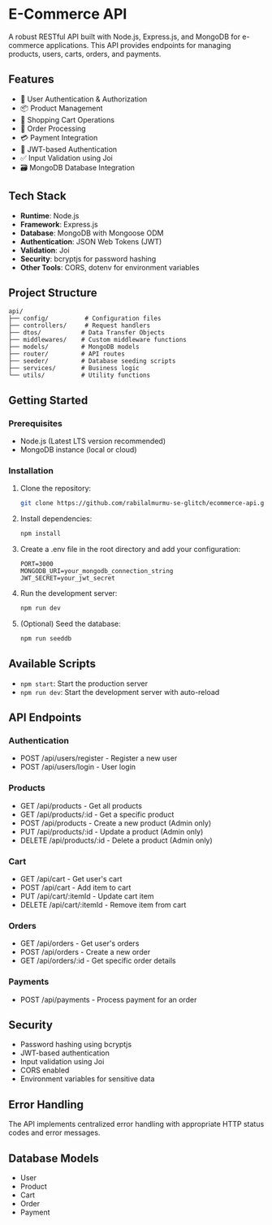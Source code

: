 # E-Commerce API

A robust RESTful API built with Node.js, Express.js, and MongoDB for e-commerce applications. This API provides endpoints for managing products, users, carts, orders, and payments.

## Features

- 🔐 User Authentication & Authorization
- 📦 Product Management
- 🛒 Shopping Cart Operations
- 📝 Order Processing
- 💳 Payment Integration
- 🔑 JWT-based Authentication
- ✅ Input Validation using Joi
- 🗃️ MongoDB Database Integration

## Tech Stack

- **Runtime**: Node.js
- **Framework**: Express.js
- **Database**: MongoDB with Mongoose ODM
- **Authentication**: JSON Web Tokens (JWT)
- **Validation**: Joi
- **Security**: bcryptjs for password hashing
- **Other Tools**: CORS, dotenv for environment variables

## Project Structure

```
api/
├── config/          # Configuration files
├── controllers/     # Request handlers
├── dtos/           # Data Transfer Objects
├── middlewares/    # Custom middleware functions
├── models/         # MongoDB models
├── router/         # API routes
├── seeder/         # Database seeding scripts
├── services/       # Business logic
└── utils/          # Utility functions
```

## Getting Started

### Prerequisites

- Node.js (Latest LTS version recommended)
- MongoDB instance (local or cloud)

### Installation

1. Clone the repository:
   ```bash
   git clone https://github.com/rabilalmurmu-se-glitch/ecommerce-api.git
   ```

2. Install dependencies:
   ```bash
   npm install
   ```

3. Create a .env file in the root directory and add your configuration:
   ```env
   PORT=3000
   MONGODB_URI=your_mongodb_connection_string
   JWT_SECRET=your_jwt_secret
   ```

4. Run the development server:
   ```bash
   npm run dev
   ```

5. (Optional) Seed the database:
   ```bash
   npm run seeddb
   ```

## Available Scripts

- `npm start`: Start the production server
- `npm run dev`: Start the development server with auto-reload

## API Endpoints

### Authentication
- POST /api/users/register - Register a new user
- POST /api/users/login - User login

### Products
- GET /api/products - Get all products
- GET /api/products/:id - Get a specific product
- POST /api/products - Create a new product (Admin only)
- PUT /api/products/:id - Update a product (Admin only)
- DELETE /api/products/:id - Delete a product (Admin only)

### Cart
- GET /api/cart - Get user's cart
- POST /api/cart - Add item to cart
- PUT /api/cart/:itemId - Update cart item
- DELETE /api/cart/:itemId - Remove item from cart

### Orders
- GET /api/orders - Get user's orders
- POST /api/orders - Create a new order
- GET /api/orders/:id - Get specific order details

### Payments
- POST /api/payments - Process payment for an order

## Security

- Password hashing using bcryptjs
- JWT-based authentication
- Input validation using Joi
- CORS enabled
- Environment variables for sensitive data

## Error Handling

The API implements centralized error handling with appropriate HTTP status codes and error messages.

## Database Models

- User
- Product
- Cart
- Order
- Payment

